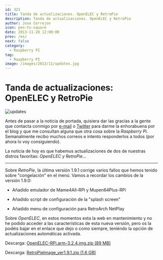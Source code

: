 ```yaml
---
id: 321
title: Tanda de actualizaciones. OpenELEC y RetroPie
description: Tanda de actualizaciones. OpenELEC y RetroPie
author: Jose Cerrejon
icon: pen-to-square
date: 2013-11-28 12:00:00
prev: /es/
next: false
category:
  - Raspberry PI
tag:
  - Raspberry PI
image: /images/2013/11/updates.jpg
---
```


# Tanda de actualizaciones: OpenELEC y RetroPie

![updates](/images/2013/11/updates.jpg)

Antes de pasar a la noticia de portada, quisiera dar las gracias a la gente que contacta conmigo por [e-mail](mailto:ulysess@gmail.com) o [Twitter](http://twitter.com/ulysess10) para darme la enhorabuena por el blog y que me consultan alguna que otra cosa sobre la *Raspberry Pi*. Semanalmente recibo muchos correos e intento responderlos a todos (por ahora lo voy consiguiendo).

La noticia de hoy es que habemus actualizaciones de dos de nuestras distros favoritas: *OpenELEC y RetroPie*...

- - -
Sobre *RetroPie*, la última versión 1.9.1 corrige varios fallos que hemos tenido sobre "congelación" en el menú. Vamos a recordar los cambios de la versión 1.9.0:

* Añadido emulador de Mame4All-RPi y Mupen64Plus-RPi

* Añadido script de configuración de la "splash screen"

* Añadido menu de configuración para  RetroArch NetPlay

Sobre *OpenELEC*, en estos momentos esta la web en mantenimiento y no he podido acceder a las características de esta nueva versión, pero os la podéis bajar en el enlace que dejo o como siempre, teniéndo la opción de actualizaciones automáticas activada.

Descarga: [OpenELEC-RPi.arm-3.2.4.img.zip (89 MB)](http://resources.pichimney.com/OpenELEC/official_images/OpenELEC-RPi.arm-3.2.4.img.zip)

Descarga: [RetroPieImage_ver1.9.1.zip (1.6 GB)](http://blog.petrockblock.com/?wpdmdl=17)